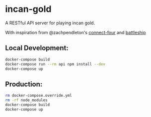 # incan-gold

A RESTful API server for playing incan gold.

With inspiration from @zachpendleton's
[connect-four](https://github.com/zachpendleton/connect-four)
and [battleship](http://battleship.inseng.net/doc/api.html)

## Local Development:

```bash
docker-compose build
docker-compose run --rm api npm install --dev
docker-compose up
```

## Production:

```bash
rm docker-compose.override.yml
rm -rf node_modules
docker-compose build
docker-compose up
```
